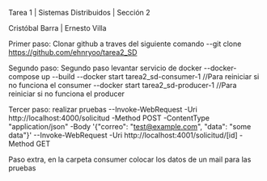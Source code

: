 Tarea 1 | Sistemas Distribuidos | Sección 2

Cristóbal Barra | Ernesto Villa

Primer paso: Clonar github a traves del siguiente comando
--git clone https://github.com/ehnryoo/tarea2_SD

Segundo paso: Segundo paso levantar servicio de docker 
--docker-compose up --build
--docker start tarea2_sd-consumer-1  //Para reiniciar si no funciona el consumer
--docker start tarea2_sd-producer-1  //Para reiniciar si no funciona el producer

Tercer paso: realizar pruebas
--Invoke-WebRequest -Uri http://localhost:4000/solicitud -Method POST -ContentType "application/json" -Body '{"correo": "test@example.com", "data": "some data"}'
--Invoke-WebRequest -Uri http://localhost:4001/solicitud/[id] -Method GET

Paso extra, en la carpeta consumer colocar los datos de un mail para las pruebas
